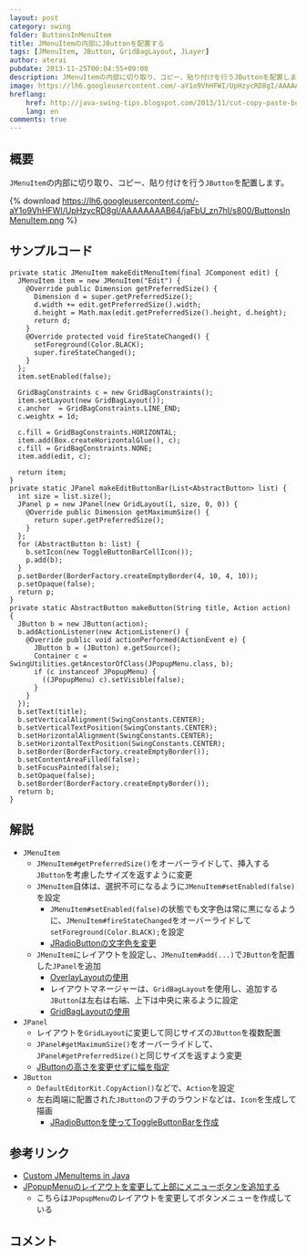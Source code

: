 ```yaml
---
layout: post
category: swing
folder: ButtonsInMenuItem
title: JMenuItemの内部にJButtonを配置する
tags: [JMenuItem, JButton, GridBagLayout, JLayer]
author: aterai
pubdate: 2013-11-25T00:04:55+09:00
description: JMenuItemの内部に切り取り、コピー、貼り付けを行うJButtonを配置します。
image: https://lh6.googleusercontent.com/-aY1o9VhHFWI/UpHzycRD8gI/AAAAAAAAB64/jaFbU_zn7hI/s800/ButtonsInMenuItem.png
hreflang:
    href: http://java-swing-tips.blogspot.com/2013/11/cut-copy-paste-buttuns-in-jmenuitem.html
    lang: en
comments: true
---
```

## 概要
`JMenuItem`の内部に切り取り、コピー、貼り付けを行う`JButton`を配置します。

{% download https://lh6.googleusercontent.com/-aY1o9VhHFWI/UpHzycRD8gI/AAAAAAAAB64/jaFbU_zn7hI/s800/ButtonsInMenuItem.png %}

## サンプルコード
<pre class="prettyprint"><code>private static JMenuItem makeEditMenuItem(final JComponent edit) {
  JMenuItem item = new JMenuItem("Edit") {
    @Override public Dimension getPreferredSize() {
      Dimension d = super.getPreferredSize();
      d.width += edit.getPreferredSize().width;
      d.height = Math.max(edit.getPreferredSize().height, d.height);
      return d;
    }
    @Override protected void fireStateChanged() {
      setForeground(Color.BLACK);
      super.fireStateChanged();
    }
  };
  item.setEnabled(false);

  GridBagConstraints c = new GridBagConstraints();
  item.setLayout(new GridBagLayout());
  c.anchor  = GridBagConstraints.LINE_END;
  c.weightx = 1d;

  c.fill = GridBagConstraints.HORIZONTAL;
  item.add(Box.createHorizontalGlue(), c);
  c.fill = GridBagConstraints.NONE;
  item.add(edit, c);

  return item;
}
private static JPanel makeEditButtonBar(List&lt;AbstractButton&gt; list) {
  int size = list.size();
  JPanel p = new JPanel(new GridLayout(1, size, 0, 0)) {
    @Override public Dimension getMaximumSize() {
      return super.getPreferredSize();
    }
  };
  for (AbstractButton b: list) {
    b.setIcon(new ToggleButtonBarCellIcon());
    p.add(b);
  }
  p.setBorder(BorderFactory.createEmptyBorder(4, 10, 4, 10));
  p.setOpaque(false);
  return p;
}
private static AbstractButton makeButton(String title, Action action) {
  JButton b = new JButton(action);
  b.addActionListener(new ActionListener() {
    @Override public void actionPerformed(ActionEvent e) {
      JButton b = (JButton) e.getSource();
      Container c = SwingUtilities.getAncestorOfClass(JPopupMenu.class, b);
      if (c instanceof JPopupMenu) {
        ((JPopupMenu) c).setVisible(false);
      }
    }
  });
  b.setText(title);
  b.setVerticalAlignment(SwingConstants.CENTER);
  b.setVerticalTextPosition(SwingConstants.CENTER);
  b.setHorizontalAlignment(SwingConstants.CENTER);
  b.setHorizontalTextPosition(SwingConstants.CENTER);
  b.setBorder(BorderFactory.createEmptyBorder());
  b.setContentAreaFilled(false);
  b.setFocusPainted(false);
  b.setOpaque(false);
  b.setBorder(BorderFactory.createEmptyBorder());
  return b;
}
</code></pre>

## 解説
- `JMenuItem`
    - `JMenuItem#getPreferredSize()`をオーバーライドして、挿入する`JButton`を考慮したサイズを返すように変更
    - `JMenuItem`自体は、選択不可になるように`JMenuItem#setEnabled(false)`を設定
        - `JMenuItem#setEnabled(false)`の状態でも文字色は常に黒になるように、`JMenuItem#fireStateChanged`をオーバーライドして`setForeground(Color.BLACK);`を設定
        - [JRadioButtonの文字色を変更](http://ateraimemo.com/Swing/RadioButtonTextColor.html)
    - `JMenuItem`にレイアウトを設定し、`JMenuItem#add(...)`で`JButton`を配置した`JPanel`を追加
        - [OverlayLayoutの使用](http://ateraimemo.com/Swing/OverlayLayout.html)
        - レイアウトマネージャーは、`GridBagLayout`を使用し、追加する`JButton`は左右は右端、上下は中央に来るように設定
        - [GridBagLayoutの使用](http://ateraimemo.com/Swing/GridBagLayout.html)
- `JPanel`
    - レイアウトを`GridLayout`に変更して同じサイズの`JButton`を複数配置
    - `JPanel#getMaximumSize()`をオーバーライドして、`JPanel#getPreferredSize()`と同じサイズを返すよう変更
    - [JButtonの高さを変更せずに幅を指定](http://ateraimemo.com/Swing/ButtonWidth.html)
- `JButton`
    - `DefaultEditorKit.CopyAction()`などで、`Action`を設定
    - 左右両端に配置された`JButton`のフチのラウンドなどは、`Icon`を生成して描画
        - [JRadioButtonを使ってToggleButtonBarを作成](http://ateraimemo.com/Swing/ToggleButtonBar.html)

<!-- dummy comment line for breaking list -->

## 参考リンク
- [Custom JMenuItems in Java](http://stackoverflow.com/questions/5972368/custom-jmenuitems-in-java)
- [JPopupMenuのレイアウトを変更して上部にメニューボタンを追加する](http://ateraimemo.com/Swing/PopupMenuLayout.html)
    - こちらは`JPopupMenu`のレイアウトを変更してボタンメニューを作成している

<!-- dummy comment line for breaking list -->

## コメント
